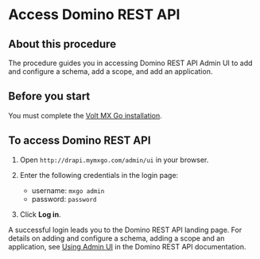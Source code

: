 # Access Domino REST API

## About this procedure

The procedure guides you in accessing Domino REST API Admin UI to add and configure a schema, add a scope, and add an application.

## Before you start

You must complete the [Volt MX Go installation](../tutorials/installation.md).

## To access Domino REST API

1. Open `http://drapi.mymxgo.com/admin/ui` in your browser. 
2. Enter the following credentials in the login page: 

    - username: `mxgo admin`
    - password: `password` 

3. Click **Log in**.  

A successful login leads you to the Domino REST API landing page. For details on adding and configure a schema, adding a scope and an application, see [Using Admin UI](https://opensource.hcltechsw.com/Domino-rest-api/references/usingdominorestapi/administrationui.html) in the Domino REST API documentation. 
